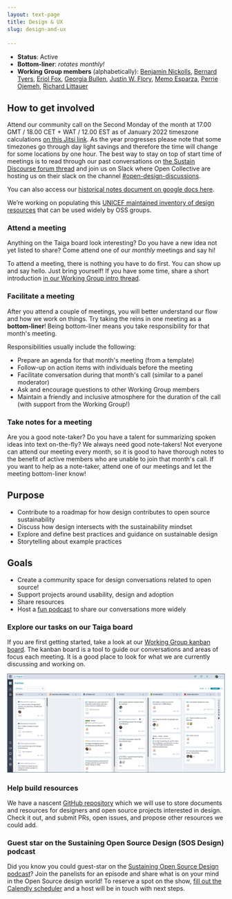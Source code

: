 ```yaml
---
layout: text-page
title: Design & UX
slug: design-and-ux

---
```


* **Status**:
  Active
* **Bottom-liner**:
  _rotates monthly!_
* **Working Group members** (alphabetically):
  [Benjamin Nickolls](https://twitter.com/BenJam),
  [Bernard Tyers](https://www.ei8fdb.org/thoughts/),
  [Eriol Fox](https://erioldoesdesign.com),
  [Georgia Bullen](https://georgiabullen.com/),
  [Justin W. Flory](https://jwf.io),
  [Memo Esparza](https://twitter.com/memo_es_),
  [Perrie Ojemeh](https://twitter.com/Peace_Ojemeh),
  [Richard Littauer](https://www.burntfen.com/)

## How to get involved

Attend our community call on the Second Monday of the month at 17.00 GMT / 18.00 CET + WAT / 12.00 EST as of January 2022 timeszone calculations [on this Jitsi link](https://meet.jit.si/SustainOSSDesignUX). As the year progresses please note that some timezones go through day light savings and therefore the time will change for some locations by one hour. The best way to stay on top of start time of meetings is to read through our past conversations on [the Sustain Discourse forum thread](https://discourse.sustainoss.org/t/design-ux-working-group/348) and join us on Slack where Open Collective are hosting us on their slack on the channel [#open-design-discussions](https://opencollective.slack.com).

You can also access our [historical notes document on google docs here](https://docs.google.com/document/d/1_SLKyXFvz6yoeAAk_aDjWghS9e-yQCrt03-l4mojOTQ/edit#).

We’re working on populating this [UNICEF maintained inventory of design resources](https://unicef.github.io/inventory/design/) that can be used widely by OSS groups.

### Attend a meeting

Anything on the Taiga board look interesting?
Do you have a new idea not yet listed to share?
Come attend one of our _monthly_ meetings and say hi!

To attend a meeting, there is nothing you have to do first.
You can show up and say hello.
Just bring yourself!
If you have some time, share a short introduction [in our Working Group intro thread](https://discourse.sustainoss.org/t/design-ux-working-group/348?u=jwf).

### Facilitate a meeting

After you attend a couple of meetings, you will better understand our flow and how we work on things.
Try taking the reins in one meeting as a **bottom-liner**!
Being bottom-liner means you take responsibility for that month's meeting.

Responsibilities usually include the following:

* Prepare an agenda for that month's meeting (from a template)
* Follow-up on action items with individuals before the meeting
* Facilitate conversation during that month's call (similar to a panel moderator)
* Ask and encourage questions to other Working Group members
* Maintain a friendly and inclusive atmosphere for the duration of the call (with support from the Working Group!)

### Take notes for a meeting

Are you a good note-taker?
Do you have a talent for summarizing spoken ideas into text on-the-fly?
We always need good note-takers!
Not everyone can attend our meeting every month, so it is good to have thorough notes to the benefit of active members who are unable to join that month's call.
If you want to help as a note-taker, attend one of our meetings and let the meeting bottom-liner know!

## Purpose

* Contribute to a roadmap for how design contributes to open source sustainability
* Discuss how design intersects with the sustainability mindset
* Explore and define best practices and guidance on sustainable design
* Storytelling about example practices

## Goals

* Create a community space for design conversations related to open source!
* Support projects around usability, design and adoption
* Share resources
* Host a [fun podcast](https://sosdesign.sustainoss.org/) to share our conversations more widely

### Explore our tasks on our Taiga board

If you are first getting started, take a look at our [Working Group kanban board](https://tree.taiga.io/project/jwf-sustainoss-ux-design-working-group/kanban).
The kanban board is a tool to guide our conversations and areas of focus each meeting.
It is a good place to look for what we are currently discussing and working on.

[![Taiga.io project board screenshot. Used in the Sustain OSS Design & UX Working Group](/assets/img/working-groups/design-ux-taiga-board.png)](https://tree.taiga.io/project/jwf-sustainoss-ux-design-working-group/kanban "Taiga.io project board screenshot. Used in the Sustain OSS Design & UX Working Group")

### Help build resources

We have a nascent [GitHub repository](https://github.com/sustainers/Sustain-DesignUX-resources) which we will use to store documents and resources for designers and open source projects interested in design.
Check it out, and submit PRs, open issues, and propose other resources we could add.

### Guest star on the Sustaining Open Source Design (SOS Design) podcast

Did you know you could guest-star on the [Sustaining Open Source Design podcast](https://sosdesign.sustainoss.org/)?
Join the panelists for an episode and share what is on your mind in the Open Source design world!
To reserve a spot on the show, [fill out the Calendly scheduler](https://calendly.com/burntfencreative/sustain-open-source-design-podcast) and a host will be in touch with next steps.
